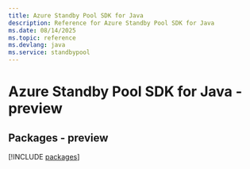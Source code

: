 ```yaml
---
title: Azure Standby Pool SDK for Java
description: Reference for Azure Standby Pool SDK for Java
ms.date: 08/14/2025
ms.topic: reference
ms.devlang: java
ms.service: standbypool
---
```

# Azure Standby Pool SDK for Java - preview
## Packages - preview
[!INCLUDE [packages](standby-pool-index.md)]